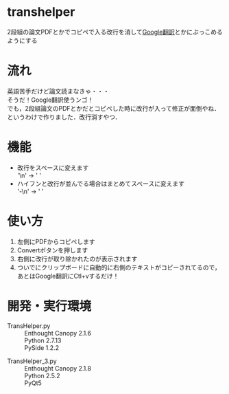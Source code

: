 # transhelper
2段組の論文PDFとかでコピペで入る改行を消して[Google翻訳](https://translate.google.com)とかにぶっこめるようにする

# 流れ
英語苦手だけど論文読まなきゃ・・・  
そうだ！Google翻訳使うンゴ！  
でも，2段組論文のPDFとかだとコピペした時に改行が入って修正が面倒やね．  
というわけで作りました．改行消すやつ．  

# 機能
* 改行をスペースに変えます  
  '\n' -> ' '
* ハイフンと改行が並んでる場合はまとめてスペースに変えます  
  '-\n' -> ' '

# 使い方
1. 左側にPDFからコピペします  
2. Convertボタンを押します  
3. 右側に改行が取り除かれたのが表示されます  
4. ついでにクリップボードに自動的に右側のテキストがコピーされてるので，  
   あとはGoogle翻訳にCtl+vするだけ！  

# 開発・実行環境
<dl>
<dt>TransHelper.py</dt>  
<dd>Enthought Canopy 2.1.6</dd>
<dd>Python 2.7.13</dd>
<dd>PySide 1.2.2</dd>
</dl>

<dl>
<dt>TransHelper_3.py</dt>  
<dd>Enthought Canopy 2.1.8</dd>
<dd>Python 2.5.2</dd>
<dd>PyQt5</dd>
</dl>
